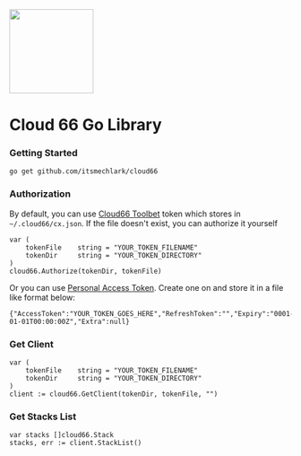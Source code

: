 <img src="http://cdn2-cloud66-com.s3.amazonaws.com/images/oss-sponsorship.png" width=150/>

Cloud 66 Go Library
=======

### Getting Started

    go get github.com/itsmechlark/cloud66


### Authorization

By default, you can use [Cloud66 Toolbet](http://help.cloud66.com/toolbelt/toolbelt-introduction) token which stores in `~/.cloud66/cx.json`. If the file doesn't exist, you can authorize it yourself

    var (
		tokenFile    string = "YOUR_TOKEN_FILENAME"
		tokenDir     string = "YOUR_TOKEN_DIRECTORY"
	)
    cloud66.Authorize(tokenDir, tokenFile)

Or you can use [Personal Access Token](https://app.cloud66.com/oauth/authorized_applications). Create one on and store it in a file like format below:

    {"AccessToken":"YOUR_TOKEN_GOES_HERE","RefreshToken":"","Expiry":"0001-01-01T00:00:00Z","Extra":null}

### Get Client

	var (
		tokenFile    string = "YOUR_TOKEN_FILENAME"
		tokenDir     string = "YOUR_TOKEN_DIRECTORY"
	)
	client := cloud66.GetClient(tokenDir, tokenFile, "")

### Get Stacks List

	var stacks []cloud66.Stack
	stacks, err := client.StackList()
